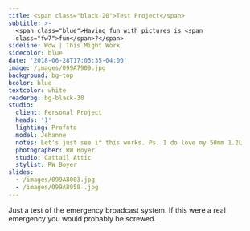 ```yaml
---
title: <span class="black-20">Test Project</span>
subtitle: >-
  <span class="blue">Having fun with pictures is <span
  class="fw7">fun</span>?</span>
sideline: Wow | This Might Work
sidecolor: blue
date: '2018-06-28T17:05:35-04:00'
image: /images/099A7909.jpg
background: bg-top
bcolor: blue
textcolor: white
readerbg: bg-black-30
studio:
  client: Personal Project
  heads: '1'
  lighting: Profoto
  model: Jehanne
  notes: Let's just see if this works. Ps. I do love my 50mm 1.2L
  photographer: RW Boyer
  studio: Cattail Attic
  stylist: RW Boyer
slides:
  - /images/099A8003.jpg
  - /images/099A8058 .jpg
---
```

Just a test of the emergency broadcast system. If this were a real emergency you would probably be screwed.
